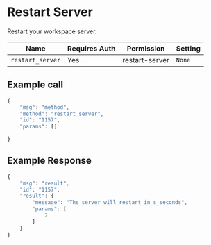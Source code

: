 # Restart Server

Restart your workspace server.

| Name             | Requires Auth | Permission     | Setting |
| ---------------- | ------------- | -------------- | ------- |
| `restart_server` | Yes           | restart-server | `None`  |

## Example call

```javascript
{
    "msg": "method",
    "method": "restart_server",
    "id": "1157",
    "params": []

}
```

## Example Response

```javascript
{
    "msg": "result",
    "id": "1157",
    "result": {
        "message": "The_server_will_restart_in_s_seconds",
        "params": [
            2
        ]
    }
}
```
